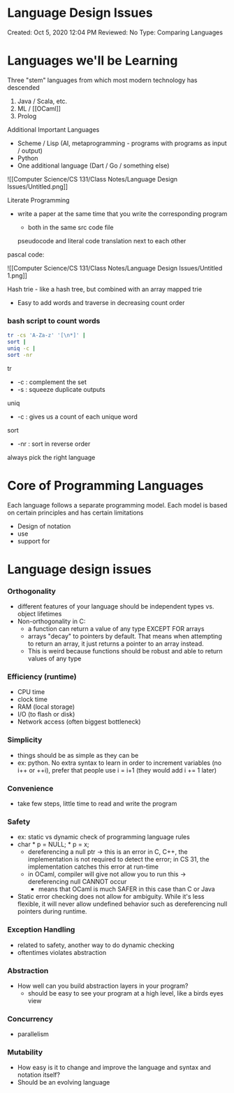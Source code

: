 # Language Design Issues

Created: Oct 5, 2020 12:04 PM
Reviewed: No
Type: Comparing Languages

# Languages we'll be Learning

Three "stem" languages from which most modern technology has descended

1. Java / Scala, etc.
2. ML / [[OCaml]]
3. Prolog

Additional Important Languages

- Scheme / Lisp (AI, metaprogramming - programs with programs as input / output)
- Python
- One additional language (Dart / Go / something else)

![[Computer Science/CS 131/Class Notes/Language Design Issues/Untitled.png]]

Literate Programming 

- write a paper at the same time that you write the corresponding program
    - both in the same src code file

    pseudocode and literal code translation next to each other

pascal code: 

![[Computer Science/CS 131/Class Notes/Language Design Issues/Untitled 1.png]]

Hash trie - like a hash tree, but combined with an array mapped trie

- Easy to add words and traverse in decreasing count order

### bash script to count words

```bash
tr -cs 'A-Za-z' '[\n*]' |
sort |
uniq -c |
sort -nr
```

tr

- -c : complement the set
- -s : squeeze duplicate outputs

uniq

- -c : gives us a count of each unique word

sort 

- -nr : sort in reverse order

always pick the right language

# Core of Programming Languages

Each language follows a separate programming model. Each model is based on certain principles and has certain limitations

- Design of notation
- use
- support for

# Language design issues

### Orthogonality

- different features of your language should be independent types vs. object lifetimes
- Non-orthogonality in C:
    - a function can return a value of any type EXCEPT FOR arrays
    - arrays "decay" to pointers by default. That means when attempting to return an array, it just returns a pointer to an array instead.
    - This is weird because functions should be robust and able to return values of any type

### Efficiency (runtime)

- CPU time
- clock time
- RAM (local storage)
- I/O (to flash or disk)
- Network access (often biggest bottleneck)

### Simplicity

- things should be as simple as they can be
- ex: python. No extra syntax to learn in order to increment variables (no i++ or ++i), prefer that people use i = i+1 (they would add i += 1 later)

### Convenience

- take few steps, little time to read and write the program

### Safety

- ex: static vs dynamic check of programming language rules
- char * p = NULL; * p = x;
    - dereferencing a null ptr → this is an error in C, C++, the implementation is not required to detect the error; in CS 31, the implementation catches this error at run-time
    - in OCaml, compiler will give not allow you to run this → dereferencing null CANNOT occur
        - means that OCaml is much SAFER in this case than C or Java
- Static error checking does not allow for ambiguity. While it's less flexible, it will never allow undefined behavior such as dereferencing null pointers during runtime.

### Exception Handling

- related to safety, another way to do dynamic checking
- oftentimes violates abstraction

### Abstraction

- How well can you build abstraction layers in your program?
    - should be easy to see your program at a high level, like a birds eyes view

### Concurrency

- parallelism

### Mutability

- How easy is it to change and improve the language and syntax and notation itself?
- Should be an evolving language